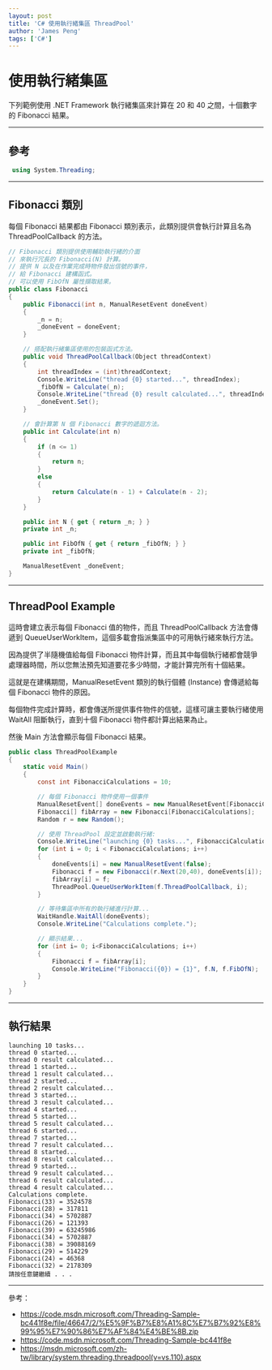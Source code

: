 ```yaml
---
layout: post
title: 'C# 使用執行緒集區 ThreadPool'
author: 'James Peng'
tags: ['C#']
---
```


# 使用執行緒集區 #

下列範例使用 .NET Framework 執行緒集區來計算在 20 和 40 之間，十個數字的 Fibonacci 結果。


----------



## 參考 ##

~~~csharp
 using System.Threading;
~~~


----------


## Fibonacci 類別 ##

每個 Fibonacci 結果都由 Fibonacci 類別表示，此類別提供會執行計算且名為 ThreadPoolCallback 的方法。


~~~csharp
// Fibonacci 類別提供使用輔助執行緒的介面
// 來執行冗長的 Fibonacci(N) 計算。
// 提供 N 以及在作業完成時物件發出信號的事件，
// 給 Fibonacci 建構函式。
// 可以使用 FibOfN 屬性擷取結果。
public class Fibonacci
{
    public Fibonacci(int n, ManualResetEvent doneEvent)
    {
        _n = n;
        _doneEvent = doneEvent;
    }

    // 搭配執行緒集區使用的包裝函式方法。
    public void ThreadPoolCallback(Object threadContext)
    {
        int threadIndex = (int)threadContext;
        Console.WriteLine("thread {0} started...", threadIndex);
        _fibOfN = Calculate(_n);
        Console.WriteLine("thread {0} result calculated...", threadIndex);
        _doneEvent.Set();
    }

    // 會計算第 N 個 Fibonacci 數字的遞迴方法。
    public int Calculate(int n)
    {
        if (n <= 1)
        {
            return n;
        }
        else
        {
            return Calculate(n - 1) + Calculate(n - 2);
        }
    }

    public int N { get { return _n; } }
    private int _n;

    public int FibOfN { get { return _fibOfN; } }
    private int _fibOfN;

    ManualResetEvent _doneEvent;
}
~~~


----------


## ThreadPool Example ##

這時會建立表示每個 Fibonacci 值的物件，而且 ThreadPoolCallback 方法會傳遞到 QueueUserWorkItem，這個多載會指派集區中的可用執行緒來執行方法。

因為提供了半隨機值給每個 Fibonacci 物件計算，而且其中每個執行緒都會競爭處理器時間，所以您無法預先知道要花多少時間，才能計算完所有十個結果。

這就是在建構期間，ManualResetEvent 類別的執行個體 (Instance) 會傳遞給每個 Fibonacci 物件的原因。

每個物件完成計算時，都會傳送所提供事件物件的信號，這樣可讓主要執行緒使用 WaitAll 阻斷執行，直到十個 Fibonacci 物件都計算出結果為止。

然後 Main 方法會顯示每個 Fibonacci 結果。

~~~csharp
public class ThreadPoolExample
{
    static void Main()
    {
        const int FibonacciCalculations = 10;

        // 每個 Fibonacci 物件使用一個事件
        ManualResetEvent[] doneEvents = new ManualResetEvent[FibonacciCalculations];
        Fibonacci[] fibArray = new Fibonacci[FibonacciCalculations];
        Random r = new Random();

        // 使用 ThreadPool 設定並啟動執行緒:
        Console.WriteLine("launching {0} tasks...", FibonacciCalculations);
        for (int i = 0; i < FibonacciCalculations; i++)
        {
            doneEvents[i] = new ManualResetEvent(false);
            Fibonacci f = new Fibonacci(r.Next(20,40), doneEvents[i]);
            fibArray[i] = f;
            ThreadPool.QueueUserWorkItem(f.ThreadPoolCallback, i);
        }

        // 等待集區中所有的執行緒進行計算...
        WaitHandle.WaitAll(doneEvents);
        Console.WriteLine("Calculations complete.");

        // 顯示結果...
        for (int i= 0; i<FibonacciCalculations; i++)
        {
            Fibonacci f = fibArray[i];
            Console.WriteLine("Fibonacci({0}) = {1}", f.N, f.FibOfN);
        }
    }
}
~~~


----------


## 執行結果 ##

~~~text
launching 10 tasks...
thread 0 started...
thread 0 result calculated...
thread 1 started...
thread 1 result calculated...
thread 2 started...
thread 2 result calculated...
thread 3 started...
thread 3 result calculated...
thread 4 started...
thread 5 started...
thread 5 result calculated...
thread 6 started...
thread 7 started...
thread 7 result calculated...
thread 8 started...
thread 8 result calculated...
thread 9 started...
thread 9 result calculated...
thread 6 result calculated...
thread 4 result calculated...
Calculations complete.
Fibonacci(33) = 3524578
Fibonacci(28) = 317811
Fibonacci(34) = 5702887
Fibonacci(26) = 121393
Fibonacci(39) = 63245986
Fibonacci(34) = 5702887
Fibonacci(38) = 39088169
Fibonacci(29) = 514229
Fibonacci(24) = 46368
Fibonacci(32) = 2178309
請按任意鍵繼續 . . .
~~~


----------

參考：

- https://code.msdn.microsoft.com/Threading-Sample-bc441f8e/file/46647/2/%E5%9F%B7%E8%A1%8C%E7%B7%92%E8%99%95%E7%90%86%E7%AF%84%E4%BE%8B.zip
- https://code.msdn.microsoft.com/Threading-Sample-bc441f8e
- https://msdn.microsoft.com/zh-tw/library/system.threading.threadpool(v=vs.110).aspx
